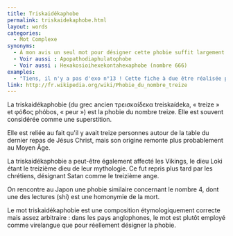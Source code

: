 ```yaml
---
title: Triskaidékaphobe
permalink: triskaidekaphobe.html
layout: words
categories:
  - Mot Complexe
synonyms:
  - À mon avis un seul mot pour désigner cette phobie suffit largement ;)
  - Voir aussi : Apopathodiaphulatophobe
  - Voir aussi : Hexakosioihexekontahexaphobe (nombre 666)
examples:
  - "Tiens, il n'y a pas d'exo n°13 ! Cette fiche à due être réalisée par un triskaiddékaphobe..."
link: http://fr.wikipedia.org/wiki/Phobie_du_nombre_treize
---
```


La triskaidékaphobie (du grec ancien &#964;&#961;&#949;&#953;&#963;&#954;&#945;&#943;&#948;&#949;&#954;&#945; treiskaídeka, « treize » et &#966;&#972;&#976;&#959;&#962; phóbos, « peur ») est la phobie du nombre treize. Elle est souvent considérée comme une superstition.

Elle est reliée au fait qu'il y avait treize personnes autour de la table du dernier repas de Jésus Christ, mais son origine remonte plus probablement au Moyen Âge.

La triskaidékaphobie a peut-être également affecté les Vikings, le dieu Loki étant le treizième dieu de leur mythologie. Ce fut repris plus tard par les chrétiens, désignant Satan comme le treizième ange.

On rencontre au Japon une phobie similaire concernant le nombre 4, dont une des lectures (shi) est une homonymie de la mort.

Le mot triskaidékaphobie est une composition étymologiquement correcte mais assez arbitraire : dans les pays anglophones, le mot est plutôt employé comme virelangue que pour réellement désigner la phobie.
